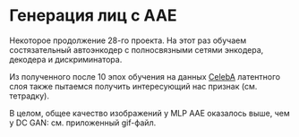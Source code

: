 # Генерация лиц с AAE

Некоторое продолжение 28-го проекта. На этот раз обучаем состязательный автоэнкодер с полносвязными сетями энкодера, декодера и дискриминатора.

Из полученного после 10 эпох обучения на данных [CelebA](https://mmlab.ie.cuhk.edu.hk/projects/CelebA.html) латентного слоя также пытаемся получить интересующий нас признак (см. тетрадку).

В целом, общее качество изображений у MLP AAE оказалось выше, чем у DC GAN: см. приложенный gif-файл.
